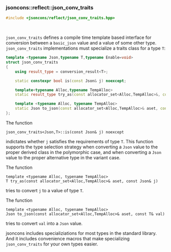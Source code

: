 ### jsoncons::reflect::json_conv_traits

```cpp
#include <jsoncons/reflect/json_conv_traits.hpp>
```

<br>

`json_conv_traits` defines a compile time template based interface for conversion between a `basic_json` value
and a value of some other type. `json_conv_traits` implementations must specialize a traits class for a type `T`:

```cpp
template <typename Json,typename T,typename Enable=void>
struct json_conv_traits
{
    using result_type = conversion_result<T>;

    static constexpr bool is(const Json& j) noexcept;

    template<typename Alloc,typename TempAlloc>
    static result_type try_as(const allocator_set<Alloc,TempAlloc>&, const Json& j);

    template <typename Alloc, typename TempAlloc>
    static Json to_json(const allocator_set<Alloc,TempAlloc>& aset, const T& val);
};
```

The function 

    json_conv_traits<Json,T>::is(const Json& j) noexcept

indictates whether `j` satisfies the requirements of type `T`. This function supports 
the type selection strategy when converting a `Json` value to the proper derived class 
in the polymorphic case, and when converting a `Json` value to the proper alternative 
type in the variant case.  

The function 

    template <typename Alloc, typename TempAlloc>
    T try_as(const allocator_set<Alloc,TempAlloc>& aset, const Json& j) 

tries to convert `j` to a value of type `T`.

The function 

    template <typename Alloc, typename TempAlloc>
    Json to_json(const allocator_set<Alloc,TempAlloc>& aset, const T& val)

tries to convert `val` into a `Json` value.

jsoncons includes specializiations for most types in the standard library. And it includes convenience 
macros that make specializing `json_conv_traits` for your own types easier.

